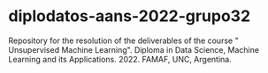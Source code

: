 # diplodatos-aans-2022-grupo32
Repository for the resolution of the deliverables of the course " Unsupervised Machine Learning". Diploma in Data Science, Machine Learning and its Applications. 2022. FAMAF, UNC, Argentina.
